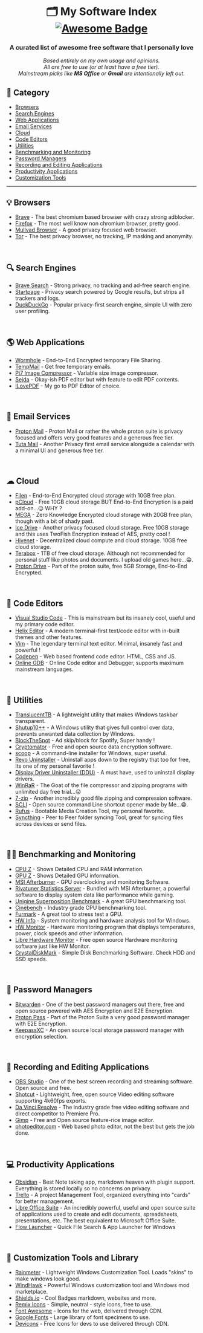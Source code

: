 <h1 align="center">
  🗂️ My Software Index
  <br>
  <a href="https://github.com/sindresorhus/awesome">
    <img src="https://cdn.rawgit.com/sindresorhus/awesome/d7305f38d29fed78fa85652e3a63e154dd8e8829/media/badge.svg" alt="Awesome Badge"/>
  </a>
</h1>

<h3 align="center">A curated list of awesome free software that I personally love</h3>
<p align="center">
  <i>
    Based entirely on my own usage and opinions. <br>
    All are free to use (or at least have a free tier). <br>
    Mainstream picks like <b>MS Office</b> or <b>Gmail</b> are intentionally left out.
  </i>
</p>

## 🔺 Category

- [Browsers](#-browsers)
- [Search Engines](#-search-engines)
- [Web Applications](#-web-applications)
- [Email Services](#-email-services)
- [Cloud](#-cloud)
- [Code Editors](#-code-editors)
- [Utilities](#-utilities)
- [Benchmarking and Monitoring](#-benchmarking-and-monitoring)
- [Password Managers](#-password-managers)
- [Recording and Editing Applications](#-recording-and-editing-applications)
- [Productivity Applications](#-productivity-applications)
- [Customization Tools](#-customization-tools-and-library)

---

## 💡 Browsers

- [Brave](https://brave.com/) - The best chromium based browser with crazy strong adblocker.
- [Firefox](https://www.firefox.com/en-US/) - The most well know non chromium browser, pretty good.
- [Mullvad Browser](https://mullvad.net/en/browser) - A good privacy focused web browser.
- [Tor](https://www.torproject.org/) - The best privacy browser, no tracking, IP masking and anonymity.
<br>

## 🔍 Search Engines

- [Brave Search](search.brave.com) - Strong privacy, no tracking and ad-free search engine.
- [Startpage](https://www.startpage.com/) -  Privacy search powered by Google results, but strips all trackers and logs.
- [DuckDuckGo](https://duckduckgo.com/) - Popular privacy-first search engine, simple UI with zero user profiling.
<br>

## 🌎 Web Applications

- [Wormhole](https://wormhole.app/) - End-to-End Encrypted temporary File Sharing.
- [TempMail](https://temp-mail.org/en/) - Get free temporary emails.
- [Pi7 Image Compressor](https://image.pi7.org/compress-image-to-50kb) - Variable size image compressor.
- [Sejda](https://www.sejda.com/) - Okay-ish PDF editor but with feature to edit PDF contents.
- [ILovePDF](https://www.ilovepdf.com/) - My go to PDF Editor of choice.
<br>

## 📧 Email Services

- [Proton Mail](https://proton.me/) - Proton Mail or rather the whole proton suite is privacy focused and offers very good features and a generous free tier.
- [Tuta Mail](https://tuta.com/) - Another Privacy first email service alongside a calendar with a minimal UI and generous free tier.
<br>

## ☁ Cloud

- [Filen](https://filen.io/) - End-to-End Encrypted cloud storage with 10GB free plan.
- [pCloud](https://www.pcloud.com/) - Free 10GB cloud storage BUT End-to-End Encryption is a paid add-on...😑 WHY ?
- [MEGA](https://mega.nz/) - Zero Knowledge Encrypted cloud storage with 20GB free plan, though with a bit of shady past.
- [Ice Drive](https://icedrive.net/) - Another privacy focused cloud storage. Free 10GB storage and this uses TwoFish Encryption instead of AES, pretty cool !
- [Hivenet](https://www.hivenet.com/) - Decentralized cloud compute and cloud storage. 10GB free cloud storage.
- [Terabox](https://terabox.com/) - 1TB of free cloud storage. Although not recommended for personal stuff like photos and documents. I upload old games here...😁.
- [Proton Drive](https://proton.me/drive) - Part of the proton suite, free 5GB Storage, End-to-End Encrypted.
<br>

## 📐 Code Editors

- [Visual Studio Code](https://code.visualstudio.com/) - This is mainstream but its insanely cool, useful and my primary code editor.
- [Helix Editor](https://helix-editor.com/) - A modern terminal-first text/code editor with in-built themes and other features.
- [Vim](https://www.vim.org/) - The legendary terminal text editor. Minimal, insanely fast and powerful !
- [Codepen](https://codepen.io/) - Web based frontend code editor. HTML, CSS and JS.
- [Online GDB](https://www.onlinegdb.com/) - Online Code editor and Debugger, supports maximum mainstream languages.
<br>

## 🔨 Utilities

- [TranslucentTB](https://translucenttb.github.io/) - A lightweight utility that makes Windows taskbar transparent.
- [Shutup10++](https://www.oo-software.com/en/shutup10) - A Windows utility that gives full control over data, prevents unwanted data collection by Windows.
- [BlockTheSpot](https://github.com/mrpond/BlockTheSpot) - Ad skip/block for Spotify, Super handy !
- [Cryptomator](https://cryptomator.org/) - Free and open source data encryption software.
- [scoop](https://scoop.sh/) - A command-line installer for Windows, super useful.
- [Revo Uninstaller](https://www.revouninstaller.com/revo-uninstaller-free-download/) - Uninstall apps down to the registry that too for free, Its one of my personal favorite !
- [Display Driver Uninstaller (DDU)](https://www.guru3d.com/download/display-driver-uninstaller-download/) - A must have, used to uninstall display drivers.
- [WinRaR](https://www.win-rar.com/start.html?&L=0) - The Goat of the file compressor and zipping programs with unlimited day free trial...😜
- [7-zip](https://www.7-zip.org/) - Another incredibly good file zipping and compression software.
- [SCLI](https://github.com/nexus949/scli/releases/tag/v1.0) - Open source command Line shortcut opener made by Me...😁.
- [Rufus](https://rufus.ie/en/) - Bootable Media Creation Tool, my personal favorite.
- [Syncthing](https://syncthing.net/) - Peer to Peer folder syncing Tool, great for syncing files across devices or send files.
<br>

## 💪🏼 Benchmarking and Monitoring

- [CPU Z](https://www.cpuid.com/softwares/cpu-z.html) - Shows Detailed CPU and RAM information.
- [GPU Z](https://www.techpowerup.com/gpuz/) - Shows Detailed GPU information.
- [MSI Afterburner](https://www.msi.com/Landing/afterburner/graphics-cards) - GPU overclocking and monitoring Software.
- [Rivatuner Statistics Server](https://www.guru3d.com/download/rtss-rivatuner-statistics-server-download/) - Bundled with MSI Afterburner, a powerful software to display system data like performance while gaming.
- [Unigine Superposition Benchmark](https://benchmark.unigine.com/superposition) - A great GPU benchmarking tool.
- [Cinebench](https://www.maxon.net/en/downloads/cinebench-2024-downloads) - Industry grade CPU benchmarking tool.
- [Furmark](https://geeks3d.com/furmark/) - A great tool to stress test a GPU.
- [HW Info](https://www.hwinfo.com/) - System monitoring and hardware analysis tool for Windows.
- [HW Monitor](https://www.cpuid.com/softwares/hwmonitor.html) - Hardware monitoring program that displays temperatures, power, clock speeds and other information.
- [Libre Hardware Monitor](https://github.com/LibreHardwareMonitor/LibreHardwareMonitor) - Free open source Hardware monitoring software just like HW Monitor.
- [CrystalDiskMark](https://crystalmark.info/en/software/crystaldiskmark/) - Simple Disk Benchmarking Software. Check HDD and SSD speeds.
<br>

## 🔑 Password Managers

- [Bitwarden](https://bitwarden.com/) - One of the best password managers out there, free and open source powered with AES Encryption and E2E Encryption.
- [Proton Pass](https://proton.me/pass) - Part of the Proton Suite a very good password manager with E2E Encryption.
- [KeepassXC](https://keepassxc.org/) - An open source local storage password manager with encryption selection.
<br>

## 🎥 Recording and Editing Applications

- [OBS Studio](https://obsproject.com/) - One of the best screen recording and streaming software. Open source and free.
- [Shotcut](https://www.shotcut.org/) - Lightweight, free, open source Video editing software supporting 4k60fps exports.
- [Da Vinci Resolve](https://www.blackmagicdesign.com/in/products/davinciresolve) - The industry grade free video editing software and direct competitor to Premiere Pro.
- [Gimp](https://www.gimp.org/) - Free and Open source feature-rice image editor.
- [photoeditor.com](https://www.photoeditor.com/) - Web based photo editor, not the best but gets the job done.
<br>

## 💻 Productivity Applications

- [Obsidian](https://obsidian.md/) - Best Note taking app, markdown heaven with plugin support. Everything is stored locally so no concerns on privacy.
- [Trello](https://trello.com/) - A project Management Tool, organized everything into "cards" for better management.
- [Libre Office Suite](https://www.libreoffice.org/) - An incredibly powerful, useful and open source suite of applications used to create and edit documents, spreadsheets, presentations, etc. The best equivalent to Microsoft Office Suite.
- [Flow Launcher](https://www.flowlauncher.com/) - Quick File Search & App Launcher for Windows
<br>

## 🥪 Customization Tools and Library

- [Rainmeter](https://www.rainmeter.net/) - Lightweight Windows Customization Tool. Loads "skins" to make windows look good.
- [WindHawk](https://windhawk.net/) - Powerful Windows customization tool and Windows mod marketplace.
- [Shields.io](https://shields.io/) - Cool Badges markdown, websites and more.
- [Remix Icons](https://remixicon.com/) - Simple, neutral - style icons, free to use.
- [Font Awesome](https://fontawesome.com/) - Icons for the web, delivered through CDN.
- [Google Fonts](https://fonts.google.com/) - Large library of font specimens to use.
- [Devicons](https://devicon.dev/) - Free Icons for devs to use delivered through CDN.
<br>
